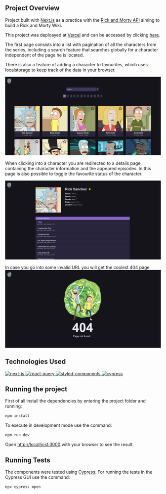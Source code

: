 

## Project Overview

Project built with [Next.js](https://nextjs.org/) as a practice with the [Rick and Morty API](https://rickandmortyapi.com) aiming to build a Rick and Morty Wiki.

This project was deploayed at [Vercel](https://vercel.com) and can be accessed by clicking [here](https://rick-and-morty-wiki-chi.vercel.app).

The first page consists into a list with pagination of all the characters from the series, including a search feature that searches globally for a character independent of the page he is located. 

There is also a feature of adding a character to favourites, which uses localstorage to keep track of the data in your browser.

![Characters List](./readme_assets/homepage.png)

When clicking into a character you are redirected to a details page, containing the character information and the appeared episodes. In this page is also possible to toggle the favourite status of the character.

![Characters Details](./readme_assets/charactersPage.png)

In case you go into some invalid URL you will get the coolest 404 page
![Characters Details](./readme_assets/404.png)

## Technologies Used


<div >
    <a href="https://nextjs.org/">
    <img alt="next-js" src="https://assets.vercel.com/image/upload/v1662130559/nextjs/Icon_light_background.png" height="80px" />
    </a>
     <a href="https://tanstack.com/query/v3/">
    <img alt="react-query" src="https://blog.theodo.com/static/bb12ede8ede50acc8cdb447e7dc8bf6e/6fe88/rq-logo.png" height="80px" />
    </a>
     <a href="https://www.styled-components.com">
    <img alt="styled-components" src="https://raw.githubusercontent.com/styled-components/brand/master/styled-components.png" height="80px" />
    </a>
    <a href="https://www.cypress.io">
    <img alt="cypress" src="https://res.cloudinary.com/crunchbase-production/image/upload/c_lpad,f_auto,q_auto:eco,dpr_1/ih3wgcjnztxkqpvy8t8b" height="80px" />
    </a>
</div>




## Running the project

First of all install the dependencies by entering the project folder and running:
```bash
npm install
```

To execute in development mode use the command:

```bash
npm run dev
```
Open [http://localhost:3000](http://localhost:3000) with your browser to see the result.

## Running Tests

The components were tested using [Cypress](https://www.cypress.io). For running the tests in the Cypress GUI use the command:

```bash
npx cypress open
```



